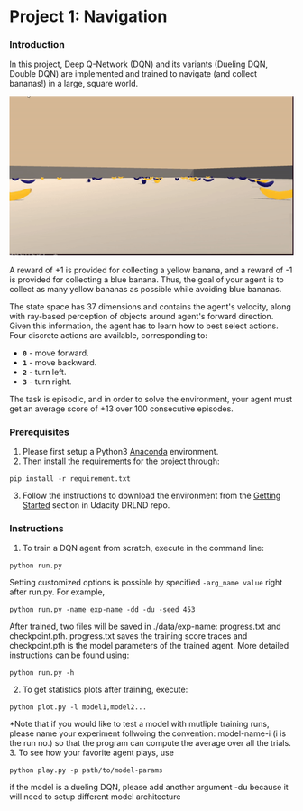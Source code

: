 [//]: # (Image References)

[image1]:results/animation/dddqn-demo.gif "Trained Agent"

# Project 1: Navigation

### Introduction

In this project, Deep Q-Network (DQN) and its variants (Dueling DQN, Double DQN) are implemented and trained to navigate (and collect bananas!) in a large, square world. 

![Trained Agent][image1]

A reward of +1 is provided for collecting a yellow banana, and a reward of -1 is provided for collecting a blue banana.  Thus, the goal of your agent is to collect as many yellow bananas as possible while avoiding blue bananas.  

The state space has 37 dimensions and contains the agent's velocity, along with ray-based perception of objects around agent's forward direction.  Given this information, the agent has to learn how to best select actions.  Four discrete actions are available, corresponding to:
- **`0`** - move forward.
- **`1`** - move backward.
- **`2`** - turn left.
- **`3`** - turn right.

The task is episodic, and in order to solve the environment, your agent must get an average score of +13 over 100 consecutive episodes.

### Prerequisites
1. Please first setup a Python3 [Anaconda](https://www.anaconda.com/download) environment. 
2. Then install the requirements for the project through:
```
pip install -r requirement.txt
```

3. Follow the instructions to download the environment from the [Getting Started](https://github.com/udacity/deep-reinforcement-learning/tree/master/p1_navigation) section in Udacity DRLND repo.

### Instructions
1. To train a DQN agent from scratch, execute in the command line:
```
python run.py  
```
Setting customized options is possible by specified ```-arg_name value``` right after run.py. For example,
```
python run.py -name exp-name -dd -du -seed 453
```
After trained, two files will be saved in ./data/exp-name: progress.txt and checkpoint.pth. progress.txt saves the training score traces and checkpoint.pth is the model parameters of the trained agent.
More detailed instructions can be found using:
```
python run.py -h
```
2. To get statistics plots after training, execute:
```
python plot.py -l model1,model2...
```
*Note that if you would like to test a model with mutliple training runs, please name your experiment follwoing the convention: model-name-i (i is the run no.) so that the program can compute the average over all the trials. 
3. To see how your favorite agent plays, use
```
python play.py -p path/to/model-params 
```
if the model is a dueling DQN, please add another argument -du because it will need to setup different model architecture
